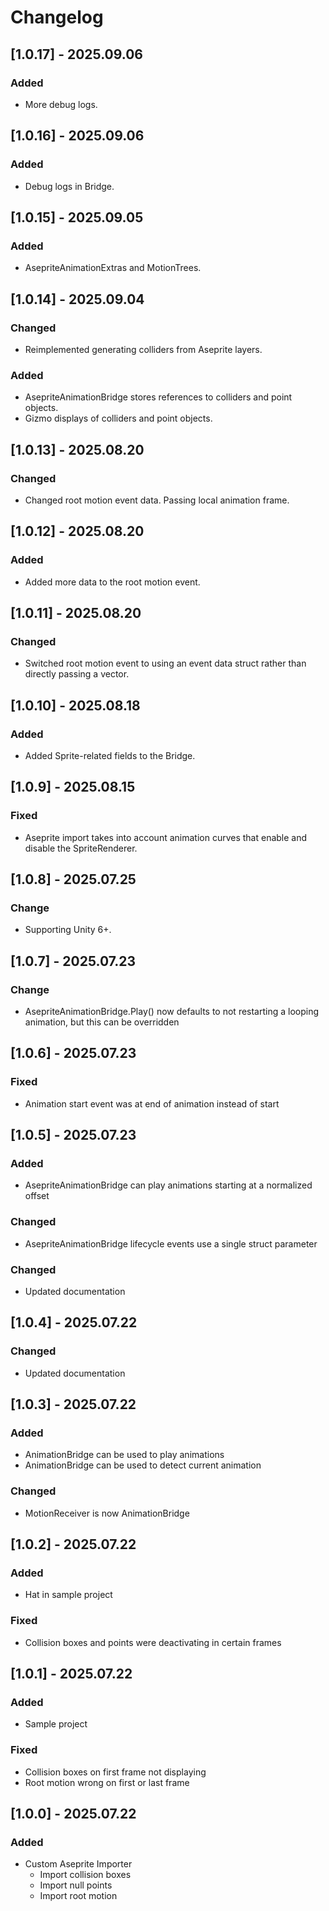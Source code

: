 # Changelog

## [1.0.17] - 2025.09.06

### Added

- More debug logs.

## [1.0.16] - 2025.09.06

### Added

- Debug logs in Bridge.

## [1.0.15] - 2025.09.05

### Added

- AsepriteAnimationExtras and MotionTrees.

## [1.0.14] - 2025.09.04

### Changed

- Reimplemented generating colliders from Aseprite layers.

### Added

- AsepriteAnimationBridge stores references to colliders and point objects.
- Gizmo displays of colliders and point objects.

## [1.0.13] - 2025.08.20

### Changed

- Changed root motion event data. Passing local animation frame.

## [1.0.12] - 2025.08.20

### Added

- Added more data to the root motion event.

## [1.0.11] - 2025.08.20

### Changed

- Switched root motion event to using an event data struct rather than directly passing a vector.

## [1.0.10] - 2025.08.18

### Added

- Added Sprite-related fields to the Bridge.

## [1.0.9] - 2025.08.15

### Fixed

- Aseprite import takes into account animation curves that enable and disable the SpriteRenderer.

## [1.0.8] - 2025.07.25

### Change

- Supporting Unity 6+.

## [1.0.7] - 2025.07.23

### Change

- AsepriteAnimationBridge.Play() now defaults to not restarting a looping animation, but this can be overridden

## [1.0.6] - 2025.07.23

### Fixed

- Animation start event was at end of animation instead of start

## [1.0.5] - 2025.07.23

### Added

- AsepriteAnimationBridge can play animations starting at a normalized offset

### Changed

- AsepriteAnimationBridge lifecycle events use a single struct parameter

### Changed

- Updated documentation

## [1.0.4] - 2025.07.22

### Changed

- Updated documentation

## [1.0.3] - 2025.07.22

### Added

- AnimationBridge can be used to play animations
- AnimationBridge can be used to detect current animation

### Changed

- MotionReceiver is now AnimationBridge

## [1.0.2] - 2025.07.22

### Added

- Hat in sample project

### Fixed

- Collision boxes and points were deactivating in certain frames

## [1.0.1] - 2025.07.22

### Added

- Sample project

### Fixed

- Collision boxes on first frame not displaying
- Root motion wrong on first or last frame

## [1.0.0] - 2025.07.22

### Added

- Custom Aseprite Importer
  - Import collision boxes
  - Import null points
  - Import root motion